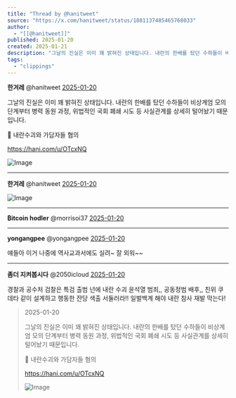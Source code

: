 ```yaml
---
title: "Thread by @hanitweet"
source: "https://x.com/hanitweet/status/1881137485465768033"
author:
  - "[[@hanitweet]]"
published: 2025-01-20
created: 2025-01-21
description: "그날의 진실은 이미 꽤 밝혀진 상태입니다. 내란의 한배를 탔던 수하들이 비상계엄 모의 단계부터 병력 동원 과정, 위법적인 국회 폐쇄 시도 등 사실관계를 상세히 털어놨기 때문입니다. 내란수괴와 가담자들 혐의 https://hani.com/u/OTcx"
tags:
  - "clippings"
---
```

**한겨레** @hanitweet [2025-01-20](https://x.com/hanitweet/status/1881137485465768033)

그날의 진실은 이미 꽤 밝혀진 상태입니다. 내란의 한배를 탔던 수하들이 비상계엄 모의 단계부터 병력 동원 과정, 위법적인 국회 폐쇄 시도 등 사실관계를 상세히 털어놨기 때문입니다.

🔽 내란수괴와 가담자들 혐의

https://hani.com/u/OTcxNQ

![Image](https://pbs.twimg.com/media/GhskkjRaIAEUjln?format=jpg&name=large)

---

**한겨레** @hanitweet [2025-01-20](https://x.com/hanitweet/status/1881137533851255238)

![Image](https://pbs.twimg.com/media/GhsknDdbUAATkmR?format=jpg&name=large)

---

**₿itcoin hodler** @morrisoi37 [2025-01-20](https://x.com/morrisoi37/status/1881332105277546993)

---

**yongangpee** @yongangpee [2025-01-20](https://x.com/yongangpee/status/1881192040417136676)

얘들아 이거 나중에 역사교과서에도 실려~ 잘 외워~~

---

**좀더 지켜봅시다** @2050icloud [2025-01-20](https://x.com/2050icloud/status/1881433545627103522)

경찰과 공수처 검찰은 특검 출범 넌에 내란 수괴 윤석열 범죄,, 공동정범 배후,, 친위 쿠데타 같이 설계하고 행동한 잔당 색출 서둘러라!! 일벌백계 해야 내란 참사 재발 막는다!

> 2025-01-20
> 
> 그날의 진실은 이미 꽤 밝혀진 상태입니다. 내란의 한배를 탔던 수하들이 비상계엄 모의 단계부터 병력 동원 과정, 위법적인 국회 폐쇄 시도 등 사실관계를 상세히 털어놨기 때문입니다.
> 
> 🔽 내란수괴와 가담자들 혐의
> 
> https://hani.com/u/OTcxNQ
> 
> ![Image](https://pbs.twimg.com/media/GhskkjRaIAEUjln?format=jpg&name=large)